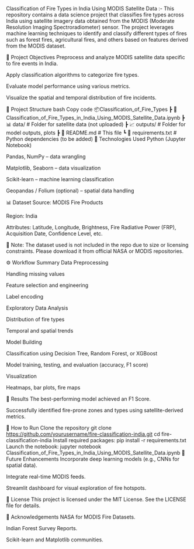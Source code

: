 Classification of Fire Types in India Using MODIS Satellite Data :-
This repository contains a data science project that classifies fire types across India using satellite imagery data obtained from the MODIS (Moderate Resolution Imaging Spectroradiometer) sensor. The project leverages machine learning techniques to identify and classify different types of fires such as forest fires, agricultural fires, and others based on features derived from the MODIS dataset.

📌 Project Objectives
Preprocess and analyze MODIS satellite data specific to fire events in India.

Apply classification algorithms to categorize fire types.

Evaluate model performance using various metrics.

Visualize the spatial and temporal distribution of fire incidents.

📁 Project Structure
bash
Copy code
📦Classification_of_Fire_Types
 ┣ 📓 Classification_of_Fire_Types_in_India_Using_MODIS_Satellite_Data.ipynb
 ┣ 📊 data/                         # Folder for satellite data (not uploaded)
 ┣ 📈 outputs/                      # Folder for model outputs, plots
 ┣ 📜 README.md                     # This file
 ┗ 📄 requirements.txt              # Python dependencies (to be added)
🧪 Technologies Used
Python (Jupyter Notebook)

Pandas, NumPy – data wrangling

Matplotlib, Seaborn – data visualization

Scikit-learn – machine learning classification

Geopandas / Folium (optional) – spatial data handling

📊 Dataset
Source: MODIS Fire Products

Region: India

Attributes: Latitude, Longitude, Brightness, Fire Radiative Power (FRP), Acquisition Date, Confidence Level, etc.

🔐 Note: The dataset used is not included in the repo due to size or licensing constraints. Please download it from official NASA or MODIS repositories.

⚙️ Workflow Summary
Data Preprocessing

Handling missing values

Feature selection and engineering

Label encoding

Exploratory Data Analysis

Distribution of fire types

Temporal and spatial trends

Model Building

Classification using Decision Tree, Random Forest, or XGBoost

Model training, testing, and evaluation (accuracy, F1 score)

Visualization

Heatmaps, bar plots, fire maps

📌 Results
The best-performing model achieved an F1 Score.

Successfully identified fire-prone zones and types using satellite-derived metrics.

🚀 How to Run
Clone the repository
git clone https://github.com/yourusername/fire-classification-india.git
cd fire-classification-india
Install required packages:
pip install -r requirements.txt
Launch the notebook:
jupyter notebook Classification_of_Fire_Types_in_India_Using_MODIS_Satellite_Data.ipynb
📌 Future Enhancements
Incorporate deep learning models (e.g., CNNs for spatial data).

Integrate real-time MODIS feeds.

Streamlit dashboard for visual exploration of fire hotspots.

📄 License
This project is licensed under the MIT License. See the LICENSE file for details.

🤝 Acknowledgements
NASA for MODIS Fire Datasets.

Indian Forest Survey Reports.

Scikit-learn and Matplotlib communities.







